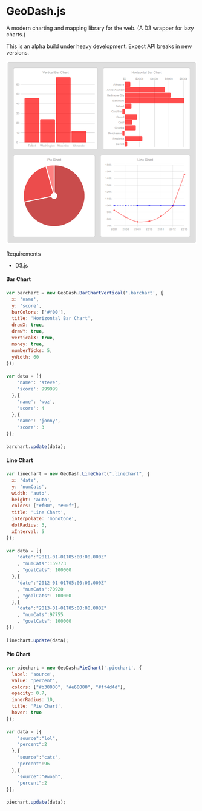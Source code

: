 GeoDash.js
=======

A modern charting and mapping library for the web. (A D3 wrapper for lazy charts.)

This is an alpha build under heavy development. Expect API breaks in new versions.

![Image](test/geodashcharts2.png?raw=true)


Requirements
 - D3.js

#### Bar Chart
```javascript
var barchart = new GeoDash.BarChartVertical('.barchart', {
  x: 'name',
  y: 'score',
  barColors: ['#f00'],
  title: 'Horizontal Bar Chart',
  drawX: true,
  drawY: true,
  verticalX: true,
  money: true,
  numberTicks: 5,
  yWidth: 60
});

var data = [{
    'name': 'steve',
    'score': 999999
  },{
    'name': 'woz',
    'score': 4
  },{
    'name': 'jonny',
    'score': 3
}];

barchart.update(data);
```

#### Line Chart
```javascript
var linechart = new GeoDash.LineChart(".linechart", {
  x: 'date',
  y: 'numCats',
  width: 'auto',
  height: 'auto',
  colors: ["#f00", "#00f"],
  title: 'Line Chart',
  interpolate: 'monotone',
  dotRadius: 3,
  xInterval: 5
});

var data = [{
    "date":"2011-01-01T05:00:00.000Z"
    , "numCats":159773
    , "goalCats": 100000
  },{
    "date":"2012-01-01T05:00:00.000Z"
    , "numCats":70920
    , "goalCats": 100000
  },{
    "date":"2013-01-01T05:00:00.000Z"
    , "numCats":97755
    , "goalCats": 100000
}];

linechart.update(data);
```

#### Pie Chart
```javascript
var piechart = new GeoDash.PieChart('.piechart', {
  label: 'source',
  value: 'percent',
  colors: ["#b30000", "#e60000", "#ff4d4d"],
  opacity: 0.7,
  innerRadius: 10,
  title: 'Pie Chart',
  hover: true
});

var data = [{
    "source":"lol",
    "percent":2
  },{
    "source":"cats",
    "percent":96
  },{
    "source":"#woah",
    "percent":2
}];

piechart.update(data);
```
